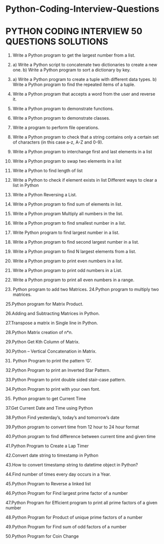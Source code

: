 # Python-Coding-Interview-Questions

# PYTHON CODING INTERVIEW 50 QUESTIONS SOLUTIONS

1. Write a Python program to get the largest number from a list.

 2. a) Write a Python script to concatenate two dictionaries to create a new one. b) Write a Python program to sort a dictionary by key. 
 
3. a) Write a Python program to create a tuple with different data types. b) Write a Python program to find the repeated items of a tuple.
 4. Write a Python program that accepts a word from the user and reverse it.
 5. Write a Python program to demonstrate functions. 
6. Write a Python program to demonstrate classes. 
7. Write a program to perform file operations. 
8. Write a Python program to check that a string contains only a certain set of characters (in this case a-z, A-Z and 0-9).
9. Write a Python program to interchange first and last elements in a list
10. Write a Python program to swap two elements in a list
11. Write a Python to find length of list
12. Write a Python to check if element exists in list Different ways to clear a list in Python
13. Write a Python Reversing a List.
14. Write a Python program to find sum of elements in list.
15. Write a Python  program  Multiply all numbers in the list.
16. Write a Python program to find smallest number in a list.
17. Write  Python program to find largest number in a list.
18. Write a Python program to find second largest number in a list.
19. Write a  Python program to find N largest elements from a list.
20. Write a Python program to print even numbers in a list.
21. Write a Python program to print odd numbers in a List.
22. Write a Python program to print all even numbers in a range.
23. Python program to add two Matrices.
24.Python program to multiply two matrices.

25.Python program for Matrix Product.

26.Adding and Subtracting Matrices in Python.

27.Transpose a matrix in Single line in Python.

28.Python Matrix creation of n*n.

29.Python Get Kth Column of Matrix.

30.Python – Vertical Concatenation in Matrix.

31. Python Program to print the pattern ‘G’.

32.Python Program to print an Inverted Star Pattern.

33.Python Program to print double sided stair-case pattern.

34.Python Program to print with your own font.

35. Python program to get Current Time

37.Get Current Date and Time using Python

38.Python Find yesterday’s, today’s and tomorrow’s date

39.Python program to convert time from 12 hour to 24 hour format

40.Python program to find difference between current time and given time

41.Python Program to Create a Lap Timer

42.Convert date string to timestamp in Python

43.How to convert timestamp string to datetime object in Python?

44.Find number of times every day occurs in a Year.

45.Python Program to Reverse a linked list

46.Python Program for Find largest prime factor of a number

47.Python Program for Efficient program to print all prime factors of a given number

48.Python Program for Product of unique prime factors of a number

49.Python Program for Find sum of odd factors of a number

50.Python Program for Coin Change





